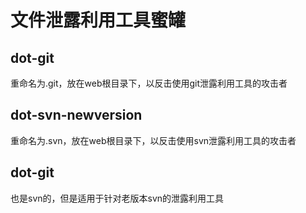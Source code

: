 # 文件泄露利用工具蜜罐

## dot-git
重命名为.git，放在web根目录下，以反击使用git泄露利用工具的攻击者

## dot-svn-newversion
重命名为.svn，放在web根目录下，以反击使用svn泄露利用工具的攻击者

## dot-git
也是svn的，但是适用于针对老版本svn的泄露利用工具